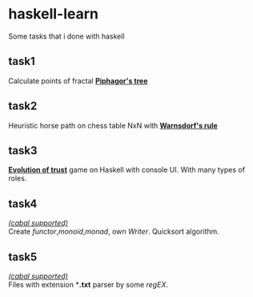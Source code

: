 # haskell-learn
Some tasks that i done with haskell

## task1 
Calculate points of fractal [**Piphagor's tree**](https://en.wikipedia.org/wiki/Pythagoras_tree_(fractal))

## task2
Heuristic horse path on chess table NxN with [**Warnsdorf's rule**](https://en.wikipedia.org/wiki/Knight%27s_tour#Warnsdorff's_rule)

## task3
[**Evolution of trust**](https://ncase.me/trust/) game on Haskell with console UI. With many types of roles.

## task4
[_(cabal supported)_](https://www.haskell.org/cabal/)\
Create _functor_,_monoid_,_monad_, own _Writer_. Quicksort algorithm.

## task5
[_(cabal supported)_](https://www.haskell.org/cabal/)\
Files with extension ***.txt** parser by some _regEX_.

